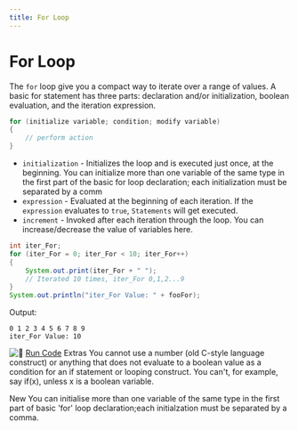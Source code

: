 ```yaml
---
title: For Loop
---
```

# For Loop

The `for` loop give you a compact way to iterate over a range of values.
A basic for statement has three parts: declaration and/or initialization, boolean evaluation, and the iteration expression.

```java
for (initialize variable; condition; modify variable)
{  
    // perform action  
}
```

* `initialization` - Initializes the loop and is executed just once, at the beginning.
You can initialize more than one variable of the same type in the first part of the basic for loop declaration; each initialization must be separated by a comm
* `expression` - Evaluated at the beginning of each iteration. If the `expression` evaluates to `true`, `Statements` will get executed.
* `increment` - Invoked after each iteration through the loop. You can increase/decrease the value of variables here.

```java
int iter_For;
for (iter_For = 0; iter_For < 10; iter_For++)
{
    System.out.print(iter_For + " ");
    // Iterated 10 times, iter_For 0,1,2...9
}
System.out.println("iter_For Value: " + fooFor);
```

Output:
```
0 1 2 3 4 5 6 7 8 9
iter_For Value: 10
```

![:rocket:](//forum.freecodecamp.com/images/emoji/emoji_one/rocket.png?v=2 ":rocket:") <a href='https://repl.it/CJYr/0' target='_blank' rel='nofollow'>Run Code</a>
Extras
You cannot use a number (old C-style language construct) or anything that does not evaluate to a boolean value as a condition for an if statement or looping construct. You can't, for example, say if(x), unless x is a boolean variable.



New
You can initialise more than one variable of the same type in the first part of basic 'for' loop declaration;each initialzation must be separated by a comma.
